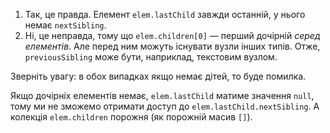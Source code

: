 1. Так, це правда. Елемент `elem.lastChild` завжди останній, у нього немає `nextSibling`.
2. Ні, це неправда, тому що `elem.children[0]` — перший дочірній *серед елементів*. Але перед ним можуть існувати вузли інших типів. Отже, `previousSibling` може бути, наприклад, текстовим вузлом.

Зверніть увагу: в обох випадках якщо немає дітей, то буде помилка.

Якщо дочірніх елементів немає, `elem.lastChild` матиме значення `null`, тому ми не зможемо отримати доступ до `elem.lastChild.nextSibling`. А колекція `elem.children` порожня (як порожній масив `[]`).
